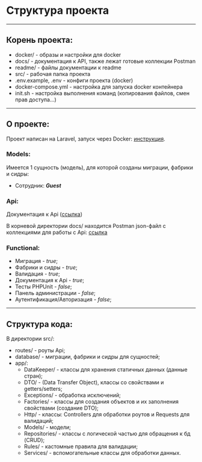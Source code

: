 # Структура проекта

***

## Корень проекта:

* docker/ - образы и настройки для docker
* docs/ - документация к API, также лежат готовые коллекции Postman
* readme/ - файлы документации к readme
* src/ - рабочая папка проекта
* .env.example, .env - конфиги проекта (docker)
* docker-compose.yml - настройка для запуска docker контейнера
* init.sh - настройка выполнения команд (копирования файлов, смен прав доступа...)

***

## О проекте:

Проект написан на Laravel, запуск через Docker: [инструкция](start.md).

### Models:

Имеется 1 сущность (модель), для которой созданы миграции, фабрики и сидры:

* Сотрудник: _**Guest**_

### Api:

Документация к Api ([ссылка](doc_api.md))

В корневой директории docs/ находится Postman json-файл с коллекциями для работы с Api:
[ссылка](../docs/Laravel-Guests.postman_collection.json)

### Functional:

* Миграция - _true_;
* Фабрики и сидры - _true_;
* Валидация - _true_;
* Документация к Api - _true_;
* Тесты PHPUnit - _false_;
* Панель администрации - _false_;
* Аутентификация/Авторизация - _false_;

***

## Структура кода:

В директории src/:

* routes/ - роуты Api;
* database/ - миграции, фабрики и сидры для сущностей;
* app/:
    * DataKeeper/ - классы для хранения статичных данных (данные стран);
    * DTO/ - (Data Transfer Object), классы со свойствами и getters/setters;
    * Exceptions/ - обработка исключений;
    * Factories/ - классы для создания объектов и их заполнения свойствами (создание DTO);
    * Http/ - классы: Controllers для обработки роутов и Requests для валидаций;
    * Models/ - модели;
    * Repositories/ - классы с логической частью для обращения к бд (CRUD);
    * Rules/ - кастомные правила для валидации;
    * Services/ - вспомогательные классы для обработки данных.